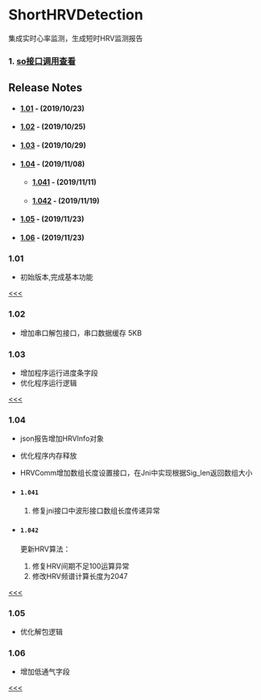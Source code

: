 # ShortHRVDetection

集成实时心率监测，生成短时HRV监测报告

### 1. [so接口调用查看](/doc/hrv_api.md) ###

## Release Notes
- #### [1.01](#101) - (2019/10/23)
- #### [1.02](#102) - (2019/10/25)
- #### [1.03](#103) - (2019/10/29)
- #### [1.04](#104) - (2019/11/08)
    - #### [1.041](#1041) - (2019/11/11)
    - #### [1.042](#1041) - (2019/11/19)
- #### [1.05](#105) - (2019/11/23)
- #### [1.06](#106) - (2019/11/23)

### 1.01
- 初始版本,完成基本功能

[<<<](#ShortHRVDetection) 
### 1.02
- 增加串口解包接口，串口数据缓存 5KB

### 1.03
- 增加程序运行进度条字段
- 优化程序运行逻辑

[<<<](#ShortHRVDetection) 
### 1.04
- json报告增加HRVInfo对象
- 优化程序内存释放
- HRVComm增加数组长度设置接口，在Jni中实现根据Sig_len返回数组大小

- #### `1.041`
    1. 修复jni接口中波形接口数组长度传递异常

- #### `1.042`
    更新HRV算法：
    1. 修复HRV间期不足100运算异常
    2. 修改HRV频谱计算长度为2047
    
[<<<](#ShortHRVDetection)
### 1.05
- 优化解包逻辑

### 1.06
- 增加低通气字段

[<<<](#ShortHRVDetection)

